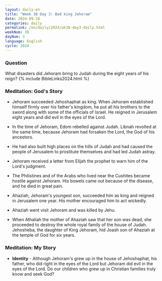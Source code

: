 ```yaml
---
layout: daily-en
title: "Week 38 Day 3: Bad king Jehoram"
date: 2024-09-18
categories: daily
permalink: /en/daily/2024/wk38-day3-daily.html
weekNum: 38
dayNum: 3
language: English
cycle: 2024
---
```

### Question     
What disasters did Jehoram bring to Judah during the eight years of his reign?
{% include BibleLinks2024.html %} 

### Meditation: God's Story   
+ Jehoram succeeded Jehoshaphat as king. When Jehoram established himself firmly over his father's kingdom, he put all his brothers to the sword along with some of the officials of Israel. He reigned in Jerusalem eight years and did evil in the eyes of the Lord. 

+ In the time of Jehoram, Edom rebelled against Judah. Libnah revolted at the same time, because Jehoram had forsaken the Lord, the God of his ancestors. 

+ He had also built high places on the hills of Judah and had caused the people of Jerusalem to prostitute themselves and had led Judah astray. 

+ Jehoram received a letter from Elijah the prophet to warn him of the Lord's judgment. 

+ The Philistines and of the Arabs who lived near the Cushites became hostile against Jehoram. His bowels came out because of the disease, and he died in great pain. 

+ Ahaziah, Jehoram's youngest son, succeeded him as king and reigned in Jerusalem one year. His mother encouraged him to act wickedly. 

+ Ahaziah went visit Jehoram and was killed by Jehu. 

+ When Athaliah the mother of Ahaziah saw that her son was dead, she proceeded to destroy the whole royal family of the house of Judah. Jehosheba, the daughter of King Jehoram, hid Joash son of Ahaziah at the temple of God for six years. 

### Meditation: My Story   
+ **Identity** - Although Jehoram's grew up in the house of Jehoshaphat, his father, who did right in the eyes of the Lord but Jehoram did evil in the eyes of the Lord. Do our children who grew up in Christian families truly know and seek God? 
